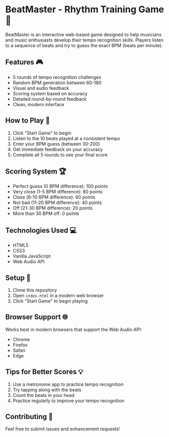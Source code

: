 # BeatMaster - Rhythm Training Game 🎵

BeatMaster is an interactive web-based game designed to help musicians and music enthusiasts develop their tempo recognition skills. Players listen to a sequence of beats and try to guess the exact BPM (beats per minute).

## Features 🎮

- 5 rounds of tempo recognition challenges
- Random BPM generation between 60-180
- Visual and audio feedback
- Scoring system based on accuracy
- Detailed round-by-round feedback
- Clean, modern interface

## How to Play 🎯

1. Click "Start Game" to begin
2. Listen to the 10 beats played at a consistent tempo
3. Enter your BPM guess (between 30-200)
4. Get immediate feedback on your accuracy
5. Complete all 5 rounds to see your final score

## Scoring System 🏆

- Perfect guess (0 BPM difference): 100 points
- Very close (1-5 BPM difference): 80 points
- Close (6-10 BPM difference): 60 points
- Not bad (11-20 BPM difference): 40 points
- Off (21-30 BPM difference): 20 points
- More than 30 BPM off: 0 points

## Technologies Used 💻

- HTML5
- CSS3
- Vanilla JavaScript
- Web Audio API

## Setup 🚀

1. Clone this repository
2. Open `index.html` in a modern web browser
3. Click "Start Game" to begin playing

## Browser Support 🌐

Works best in modern browsers that support the Web Audio API:
- Chrome
- Firefox
- Safari
- Edge

## Tips for Better Scores 💡

1. Use a metronome app to practice tempo recognition
2. Try tapping along with the beats
3. Count the beats in your head
4. Practice regularly to improve your tempo recognition

## Contributing 🤝

Feel free to submit issues and enhancement requests!
